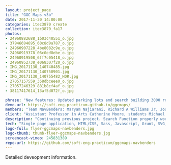 ```yaml
---
layout: project_page
title: "GGC Maps v3b"
date: 2017-11-30 14:00:00
categories: itec3870 create
collection: itec3870_fa17
photos:
- 24960882688_1b03c40551_o.jpg
- 37946694695_60c8d9a787_o.jpg
- 24960907228_4be8082c9e_o.jpg
- 24960919378_06c0ed8ebe_o.jpg
- 24960919508_6ff7c05418_o.jpg
- 24960952738_e068307f20_o.jpg
- IMG_20171130_140740485.jpg
- IMG_20171130_140750901.jpg
- IMG_20171130_140755482_HDR.jpg
- 27057157559_358dbceee0_o.jpg
- 27057246329_881b8cf4af_o.jpg
- 38117417614_13af5d072f_o.jpg

phrase: "New features: Updated parking lots and search building 3000 rooms"
demo-url: https://soft-eng-practicum.github.io/ggcmaps/
members: "Team NavBenders: Maryam Najiarani, Richard A Williams Jr, Joseph Pelletier"
client: "Assistant Professor in Arts Catherine Moore, students Michael Deiters and David Rivera Rocha"
description: "Continuing previous project. Search Function properly works in all buildings and now for 3000 building. An updated look to all parking lots with accurate handicap, staff/faculty parking, etc. New updated legend for all parking lots."
tech: "Single page application, HTML/CSS, Sass, Javascript, Grunt, SVG, Selenium and BrowserStack testing"
logo-full: flyer-ggcmaps-navbenders.jpg
logo-thumb: thumb-flyer-ggcmaps-navbenders.jpg
screencast-vimeo: 245831389 
repo-url: https://github.com/soft-eng-practicum/ggcmaps-navbenders
---
```


Detailed deveopment information.

<!-- lightgallery -->
<script src="https://code.jquery.com/jquery-2.2.4.min.js"></script>
<script src="https://cdn.jsdelivr.net/lightgallery/1.3.7/js/lightgallery.min.js"></script>
<script src="https://cdn.jsdelivr.net/g/lg-zoom"></script>

<script type="text/javascript">
    $(document).ready(function() {
    $("body").lightGallery({
    zoom: true,
    selector: 'a#lightgallery',
    selectWithin: 'body'
    }); 
    });
</script>

[ggc]: http://www.ggc.edu
[gunay-ggc]: http://www.ggc.edu/about-ggc/directory/cengiz-gunay
